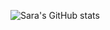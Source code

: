 ![Sara's GitHub stats](https://github-readme-stats.vercel.app/api?username=SVA-BL00&show_icons=true&theme=panda)
